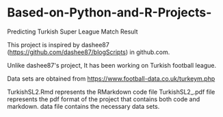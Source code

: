 # Based-on-Python-and-R-Projects-
Predicting Turkish Super League Match Result

This project is inspired by dashee87  (https://github.com/dashee87/blogScripts) in github.com.
 
 Unlike dashee87's project, It has been working on Turkish football league.
 
 Data sets are obtained from https://www.football-data.co.uk/turkeym.php
 
 
TurkishSL2.Rmd represents the RMarkdown code file
TurkishSL2_.pdf file represents the pdf format of the project that contains both code and markdown.
data file contains the necessary data sets.

